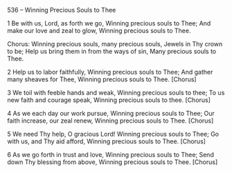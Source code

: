 536 – Winning Precious Souls to Thee


1
Be with us, Lord, as forth we go,
Winning precious souls to Thee;
And make our love and zeal to glow,
Winning precious souls to Thee.

Chorus:
Winning precious souls, many precious souls,
Jewels in Thy crown to be;
Help us bring them in from the ways of sin,
Many precious souls to Thee.

2
Help us to labor faithfully,
Winning precious souls to Thee;
And gather many sheaves for Thee,
Winning precious souls to Thee.  [Chorus]

3
We toil with feeble hands and weak,
Winning precious souls to thee;
To us new faith and courage speak,
Winning precious souls to thee.  [Chorus]

4
As we each day our work pursue,
Winning precious souls to Thee;
Our faith increase, our zeal renew,
Winning precious souls to Thee.  [Chorus]

5
We need Thy help, O gracious Lord!
Winning precious souls to Thee;
Go with us, and Thy aid afford,
Winning precious souls to Thee.  [Chorus]

6
As we go forth in trust and love,
Winning precious souls to Thee;
Send down Thy blessing from above,
Winning precious souls to Thee.  [Chorus]
